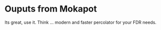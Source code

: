 
# Ouputs from Mokapot

Its great, use it.
Think ... modern and faster percolator for your FDR needs.
